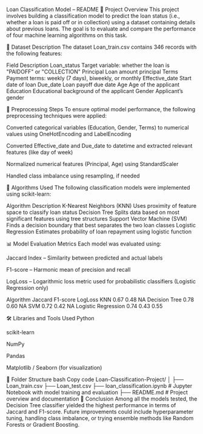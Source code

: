 Loan Classification Model – README
📄 Project Overview
This project involves building a classification model to predict the loan status (i.e., whether a loan is paid off or in collection) using a dataset containing details about previous loans. The goal is to evaluate and compare the performance of four machine learning algorithms on this task.

📂 Dataset Description
The dataset Loan_train.csv contains 346 records with the following features:

Field	Description
Loan_status	Target variable: whether the loan is "PAIDOFF" or "COLLECTION"
Principal	Loan amount principal
Terms	Payment terms: weekly (7 days), biweekly, or monthly
Effective_date	Start date of loan
Due_date	Loan payoff due date
Age	Age of the applicant
Education	Educational background of the applicant
Gender	Applicant’s gender

🧹 Preprocessing Steps
To ensure optimal model performance, the following preprocessing techniques were applied:

Converted categorical variables (Education, Gender, Terms) to numerical values using OneHotEncoding and LabelEncoding

Converted Effective_date and Due_date to datetime and extracted relevant features (like day of week)

Normalized numerical features (Principal, Age) using StandardScaler

Handled class imbalance using resampling, if needed

🧠 Algorithms Used
The following classification models were implemented using scikit-learn:

Algorithm	Description
K-Nearest Neighbors (KNN)	Uses proximity of feature space to classify loan status
Decision Tree	Splits data based on most significant features using tree structures
Support Vector Machine (SVM)	Finds a decision boundary that best separates the two loan classes
Logistic Regression	Estimates probability of loan repayment using logistic function

📊 Model Evaluation Metrics
Each model was evaluated using:

Jaccard Index – Similarity between predicted and actual labels

F1-score – Harmonic mean of precision and recall

LogLoss – Logarithmic loss metric used for probabilistic classifiers (Logistic Regression only)

Algorithm	Jaccard	F1-score	LogLoss
KNN	0.67	0.48	NA
Decision Tree	0.78	0.60	NA
SVM	0.72	0.42	NA
Logistic Regression	0.74	0.43	0.55

🛠️ Libraries and Tools Used
Python

scikit-learn

NumPy

Pandas

Matplotlib / Seaborn (for visualization)

📁 Folder Structure
bash
Copy code
Loan-Classification-Project/
│
├── Loan_train.csv
├── Loan_test.csv
├── loan_classification.ipynb       # Jupyter Notebook with model training and evaluation
├── README.md                       # Project overview and documentation
🚀 Conclusion
Among all the models tested, the Decision Tree classifier yielded the highest performance in terms of Jaccard and F1-score. Future improvements could include hyperparameter tuning, handling class imbalance, or trying ensemble methods like Random Forests or Gradient Boosting.

